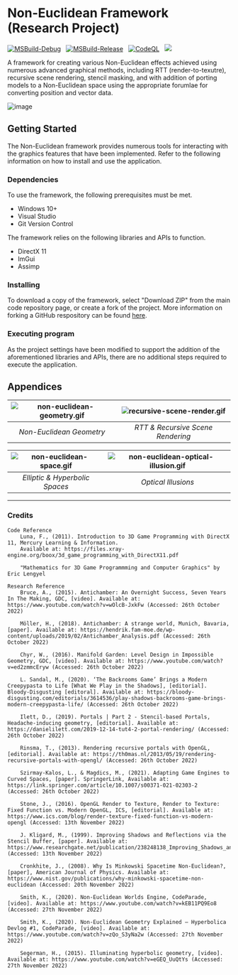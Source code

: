# Non-Euclidean Framework (Research Project)

[![MSBuild-Debug](https://github.com/kyle-robinson/non-euclidean-framework/actions/workflows/msbuild-debug.yml/badge.svg)](https://github.com/kyle-robinson/non-euclidean-framework/actions/workflows/msbuild-debug.yml)
&nbsp;
[![MSBuild-Release](https://github.com/kyle-robinson/non-euclidean-framework/actions/workflows/msbuild-release.yml/badge.svg)](https://github.com/kyle-robinson/non-euclidean-framework/actions/workflows/msbuild-release.yml)
&nbsp;
[![CodeQL](https://github.com/kyle-robinson/non-euclidean-framework/actions/workflows/codeql.yml/badge.svg)](https://github.com/kyle-robinson/non-euclidean-framework/actions/workflows/codeql.yml)
&nbsp;
<img src="https://img.shields.io/static/v1?label=University&message=Year 3&color=954af7&style=flat&logo=nintendogamecube&logoColor=CCCCCC" />

A framework for creating various Non-Euclidean effects achieved using numerous advanced graphical methods, including RTT (render-to-texutre), recursive scene rendering, stencil masking, and with addition of porting models to a Non-Euclidean space using the appropriate forumlae for converting position and vector data.

![image](https://user-images.githubusercontent.com/39779606/232492839-2aac4f27-7faf-460a-904a-81c61a7428bd.png)

## Getting Started

The Non-Euclidean framework provides numerous tools for interacting with the graphics features that have been implemented. Refer to the following information on how to install and use the application.

### Dependencies
To use the framework, the following prerequisites must be met.
* Windows 10+
* Visual Studio
* Git Version Control

The framework relies on the following libraries and APIs to function.
* DirectX 11
* ImGui
* Assimp

### Installing

To download a copy of the framework, select "Download ZIP" from the main code repository page, or create a fork of the project. More information on forking a GitHub respository can be found [here](https://www.youtube.com/watch?v=XTolZqmZq6s).

### Executing program

As the project settings have been modified to support the addition of the aforementioned libraries and APIs, there are no additional steps required to execute the application.

## Appendices

| ![non-euclidean-geometry.gif](https://i.imgur.com/fBTZYXc.gif) | ![recursive-scene-render.gif](https://i.imgur.com/JRCGkOt.gif) |
| :---: | :---: |
| *Non-Euclidean Geometry* | *RTT & Recursive Scene Rendering* |

| ![non-euclidean-space.gif](https://i.imgur.com/QMZbCtT.gif) | ![non-euclidean-optical-illusion.gif](https://i.imgur.com/Kb4zHhd.gif) |
| :---: | :---: |
| *Elliptic & Hyperbolic Spaces* | *Optical Illusions* |

---

### Credits
    Code Reference
        Luna, F., (2011). Introduction to 3D Game Programming with DirectX 11, Mercury Learning & Information.
        Available at: https://files.xray-engine.org/boox/3d_game_programming_with_DirectX11.pdf

        "Mathematics for 3D Game Programmming and Computer Graphics" by Eric Lengyel

    Research Reference
        Bruce, A., (2015). Antichamber: An Overnight Success, Seven Years In The Making, GDC, [video]. Available at: https://www.youtube.com/watch?v=wOlcB-JxkFw (Accessed: 26th October 2022)
        
        Möller, H., (2018). Antichamber: A strange world, Munich, Bavaria, [paper]. Available at: https://hendrik.fam-moe.de/wp-content/uploads/2019/02/Antichamber_Analysis.pdf (Accessed: 26th October 2022)
        
        Chyr, W., (2016). Manifold Garden: Level Design in Impossible Geometry, GDC, [video]. Available at: https://www.youtube.com/watch?v=ed2zmmcEryw (Accessed: 26th October 2022)
        
        L. Sandal, M., (2020). ‘The Backrooms Game’ Brings a Modern Creepypasta to Life [What We Play in the Shadows], [editorial]. Bloody-Disgusting [editoral]. Available at: https://bloody-disgusting.com/editorials/3614536/play-shadows-backrooms-game-brings-modern-creepypasta-life/ (Accessed: 26th October 2022)
        
        Ilett, D., (2019). Portals | Part 2 - Stencil-based Portals, Headache-inducing geometry, [editorial]. Available at: https://danielilett.com/2019-12-14-tut4-2-portal-rendering/ (Accessed: 26th October 2022)
        
        Rinsma, T., (2013). Rendering recursive portals with OpenGL, [editorial]. Available at: https://th0mas.nl/2013/05/19/rendering-recursive-portals-with-opengl/ (Accessed: 26th October 2022)
        
        Szirmay-Kalos, L., & Magdics, M., (2021). Adapting Game Engines to Curved Spaces, [paper]. SpringerLink, Available at: https://link.springer.com/article/10.1007/s00371-021-02303-2 (Accessed: 26th October 2022)
        
        Stone, J., (2016). OpenGL Render to Texture, Render to Texture: Fixed Function vs. Modern OpenGL, ICS, [editorial]. Available at: https://www.ics.com/blog/render-texture-fixed-function-vs-modern-opengl (Accessed: 13th November 2022)
        
        J. Kligard, M., (1999). Improving Shadows and Reflections via the Stencil Buffer, [paper]. Available at: https://www.researchgate.net/publication/238248138_Improving_Shadows_and_Reflections_via_the_Stencil_Buffer (Accessed: 13th November 2022)
        
        Cronkhite, J., (2008). Why Is Minkowski Spacetime Non-Euclidean?, [paper], American Journal of Physics. Available at: https://www.nist.gov/publications/why-minkowski-spacetime-non-euclidean (Accessed: 20th November 2022)
        
        Smith, K., (2020). Non-Euclidean Worlds Engine, CodeParade, [video]. Available at: https://www.youtube.com/watch?v=kEB11PQ9Eo8 (Accessed: 27th November 2022)
        
        Smith, K., (2020). Non-Euclidean Geometry Explained – Hyperbolica Devlog #1, CodeParade, [video]. Available at: https://www.youtube.com/watch?v=zQo_S3yNa2w (Accessed: 27th November 2022)
        
        Segerman, H., (2015). Illuminating hyperbolic geometry, [video]. Available at: https://www.youtube.com/watch?v=eGEQ_UuQtYs (Accessed: 27th November 2022)
